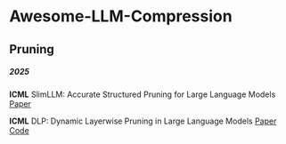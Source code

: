 # Awesome-LLM-Compression

## Pruning

##### 2025

**ICML** SlimLLM: Accurate Structured Pruning for Large Language Models [Paper](https://www.arxiv.org/abs/2505.22689)

**ICML** DLP: Dynamic Layerwise Pruning in Large Language Models [Paper](https://arxiv.org/abs/2505.23807) [Code](https://github.com/ironartisan/DLP)

